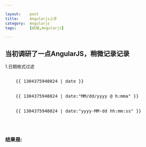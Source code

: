 ```yaml
---

layout:    post
title:     Angularjs上手
category:  Angularjs
tags:      [前端,Angularjs]

---
```


## 当初调研了一点AngularJS，稍微记录记录

1.日期格式过滤

<pre>
    <body>
    {{ 1304375948024 | date }}
    <br>
    {{ 1304375948024 | date:"MM/dd/yyyy @ h:mma" }}
    <br>
    {{ 1304375948024 | date:"yyyy-MM-dd hh:mm:ss" }}
    <br>        
    </body>
</pre>

### 结果是:
